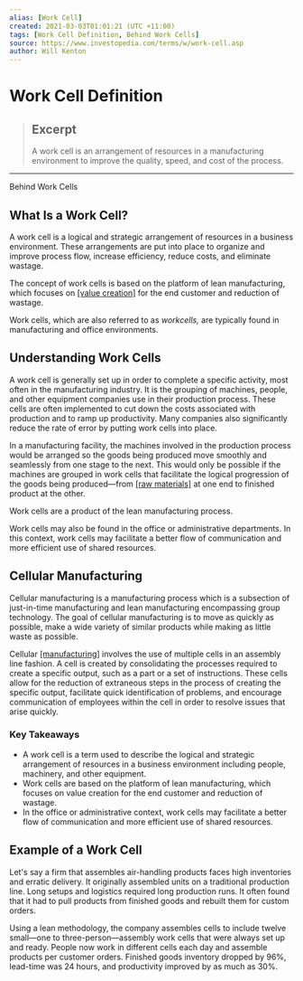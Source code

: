 ```yaml
---
alias: [Work Cell]
created: 2021-03-03T01:01:21 (UTC +11:00)
tags: [Work Cell Definition, Behind Work Cells]
source: https://www.investopedia.com/terms/w/work-cell.asp
author: Will Kenton
---
```


# Work Cell Definition

> ## Excerpt
> A work cell is an arrangement of resources in a manufacturing environment to improve the quality, speed, and cost of the process.

---

Behind Work Cells
## What Is a Work Cell?

A work cell is a logical and strategic arrangement of resources in a business environment. These arrangements are put into place to organize and improve process flow, increase efficiency, reduce costs, and eliminate wastage.

The concept of work cells is based on the platform of lean manufacturing, which focuses on [[value creation]](https://www.investopedia.com/articles/investing/111014/basics-value-chain-analysis.asp) for the end customer and reduction of wastage.

Work cells, which are also referred to as _workcells,_ are typically found in manufacturing and office environments.

## Understanding Work Cells

A work cell is generally set up in order to complete a specific activity, most often in the manufacturing industry. It is the grouping of machines, people, and other equipment companies use in their production process. These cells are often implemented to cut down the costs associated with production and to ramp up productivity. Many companies also significantly reduce the rate of error by putting work cells into place.

In a manufacturing facility, the machines involved in the production process would be arranged so the goods being produced move smoothly and seamlessly from one stage to the next. This would only be possible if the machines are grouped in work cells that facilitate the logical progression of the goods being produced—from [[raw materials]](https://www.investopedia.com/terms/r/rawmaterials.asp) at one end to finished product at the other.

Work cells are a product of the lean manufacturing process.

Work cells may also be found in the office or administrative departments. In this context, work cells may facilitate a better flow of communication and more efficient use of shared resources.

## Cellular Manufacturing

Cellular manufacturing is a manufacturing process which is a subsection of just-in-time manufacturing and lean manufacturing encompassing group technology. The goal of cellular manufacturing is to move as quickly as possible, make a wide variety of similar products while making as little waste as possible.

Cellular [[manufacturing]](https://www.investopedia.com/articles/financial-analysis/091016/key-financial-ratios-manufacturing-companies.asp) involves the use of multiple cells in an assembly line fashion. A cell is created by consolidating the processes required to create a specific output, such as a part or a set of instructions. These cells allow for the reduction of extraneous steps in the process of creating the specific output, facilitate quick identification of problems, and encourage communication of employees within the cell in order to resolve issues that arise quickly.

### Key Takeaways

-   A work cell is a term used to describe the logical and strategic arrangement of resources in a business environment including people, machinery, and other equipment.
-   Work cells are based on the platform of lean manufacturing, which focuses on value creation for the end customer and reduction of wastage.
-   In the office or administrative context, work cells may facilitate a better flow of communication and more efficient use of shared resources.

## Example of a Work Cell

Let's say a firm that assembles air-handling products faces high inventories and erratic delivery. It originally assembled units on a traditional production line. Long setups and logistics required long production runs. It often found that it had to pull products from finished goods and rebuilt them for custom orders.

Using a lean methodology, the company assembles cells to include twelve small—one to three-person—assembly work cells that were always set up and ready. People now work in different cells each day and assemble products per customer orders. Finished goods inventory dropped by 96%, lead-time was 24 hours, and productivity improved by as much as 30%.
